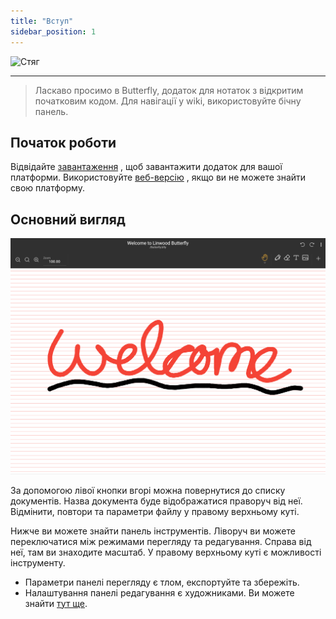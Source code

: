 ```yaml
---
title: "Вступ"
sidebar_position: 1
---
```


![Стяг](/img/banner.png)

---

> Ласкаво просимо в Butterfly, додаток для нотаток з відкритим початковим кодом. Для навігації у wiki, використовуйте бічну панель.

## Початок роботи

Відвідайте [завантаження](/downloads) , щоб завантажити додаток для вашої платформи. Використовуйте [веб-версію](https://butterfly.linwood.dev) , якщо ви не можете знайти свою платформу.

## Основний вигляд

![Основний вигляд](main.png)

За допомогою лівої кнопки вгорі можна повернутися до списку документів. Назва документа буде відображатися праворуч від неї. Відмінити, повтори та параметри файлу у правому верхньому куті.

Нижче ви можете знайти панель інструментів. Ліворуч ви можете переключатися між режимами перегляду та редагування. Справа від неї, там ви знаходите масштаб. У правому верхньому куті є можливості інструменту.

- Параметри панелі перегляду є тлом, експортуйте та збережіть.
- Налаштування панелі редагування є художниками. Ви можете знайти [тут ще](background/intro).
